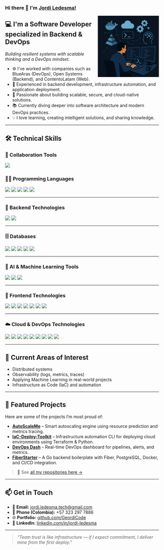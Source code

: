 ### Hi there 👋 I'm [Jordi Ledesma!](https://github.com/GeordiCode/)

<img align="right" alt="DevOps Working Setup" height="200px" src="https://github.com/GeordiCode/GeordiCode/blob/main/abstract-background2.png?raw=true" />

## 💻 I'm a Software Developer specialized in Backend & DevOps  
_Building resilient systems with scalable thinking and a DevOps mindset._

- ⚙️ I've worked with companies such as BlueAras (DevOps), Open Systems (Backend), and ContentoLatam (Web).
- 🔧 Experienced in backend development, infrastructure automation, and application deployment.
- 🚀 Passionate about building scalable, secure, and cloud-native solutions.
- 📚 Currently diving deeper into software architecture and modern DevOps practices.
- 💡 I love learning, creating intelligent solutions, and sharing knowledge.

---

## 🛠️ Technical Skills

### 🤝 Collaboration Tools
<p>
  <img src="https://skillicons.dev/icons?i=git,github,discord" height="30"/>
</p>

### 👨‍💻 Programming Languages
<p>
  <img src="https://skillicons.dev/icons?i=go" height="30" />
  <img src="https://skillicons.dev/icons?i=python" height="30" />
  <img src="https://skillicons.dev/icons?i=typescript" height="30" />
  <img src="https://skillicons.dev/icons?i=java" height="30" />
  <img src="https://skillicons.dev/icons?i=javascript" height="30" />
</p>

---

### 🧩 Backend Technologies
<p>
  <img src="https://skillicons.dev/icons?i=fastapi,nodejs,spring" height="30" />
  <img src="https://img.shields.io/badge/Fiber-00ADD8?style=flat&logo=go&logoColor=white" height="25" />
</p>

---

### 🗄️ Databases
<p>
  <img src="https://skillicons.dev/icons?i=postgres" height="30" />
  <img src="https://skillicons.dev/icons?i=mysql" height="30" />
  <img src="https://skillicons.dev/icons?i=mongodb" height="30" />
  <img src="https://skillicons.dev/icons?i=firebase" height="30" />
  <img src="https://skillicons.dev/icons?i=redis" height="30" />
</p>

---

### 🧠 AI & Machine Learning Tools
<p>
  <img src="https://skillicons.dev/icons?i=tensorflow" height="30" />
  <img src="https://skillicons.dev/icons?i=pytorch" height="30" />
  <img src="https://skillicons.dev/icons?i=sklearn" height="30" />
</p>

---

### 🎨 Frontend Technologies
<p>
  <img src="https://skillicons.dev/icons?i=vue" height="30" />
  <img src="https://skillicons.dev/icons?i=react" height="30" />
  <img src="https://skillicons.dev/icons?i=angular" height="30" />
  <img src="https://skillicons.dev/icons?i=figma" height="30" />
  <img src="https://skillicons.dev/icons?i=html" height="30" />
  <img src="https://skillicons.dev/icons?i=css" height="30" />
  <img src="https://skillicons.dev/icons?i=vitest" height="30" />
</p>

---

### ☁️ Cloud & DevOps Technologies
<p>
  <img src="https://skillicons.dev/icons?i=aws" height="30" />
  <img src="https://skillicons.dev/icons?i=azure" height="30" />
  <img src="https://skillicons.dev/icons?i=gcp" height="30" />
  <img src="https://skillicons.dev/icons?i=nginx" height="30" />
  <img src="https://skillicons.dev/icons?i=githubactions" height="30" />
  <img src="https://skillicons.dev/icons?i=linux" height="30" />
  <img src="https://skillicons.dev/icons?i=docker" height="30" />
  <img src="https://skillicons.dev/icons?i=vercel" height="30" />
  <img src="https://skillicons.dev/icons?i=bash" height="30" />
</p>

---

## 🔎 Current Areas of Interest

- Distributed systems  
- Observability (logs, metrics, traces)  
- Applying Machine Learning in real-world projects  
- Infrastructure as Code (IaC) and automation  

---

## 🚀 Featured Projects

Here are some of the projects I’m most proud of:

- **[AutoScaleMe](https://github.com/GeordiCode/AutoScaleMe)** – Smart autoscaling engine using resource prediction and metrics tracing.
- **[IaC-Deploy-Toolkit](https://github.com/GeordiCode/IaC-Deploy-Toolkit)** – Infrastructure automation CLI for deploying cloud environments using Terraform & Python.
- **[DevOps Dash](https://github.com/GeordiCode/DevOps-Dash)** – Real-time DevOps dashboard for pipelines, alerts, and metrics.
- **[FiberStarter](https://github.com/GeordiCode/FiberStarter)** – A Go backend boilerplate with Fiber, PostgreSQL, Docker, and CI/CD integration.

> 🧩 See [all my repositories here →](https://github.com/GeordiCode?tab=repositories)

---

## 📫 Get in Touch

- 📧 **Email:** jordi.ledesma.tech@gmail.com  
- 📱 **Phone (Colombia):** +57 323 297 7886  
- 🌐 **Portfolio:** [github.com/GeordiCode](https://github.com/GeordiCode?tab=repositories)  
- 💼 **LinkedIn:** [linkedin.com/in/jordi-ledesma](https://www.linkedin.com/in/jordi-ledesma)

---

> *“Team trust is like infrastructure — if I expect commitment, I deliver mine from the first deploy.”*
